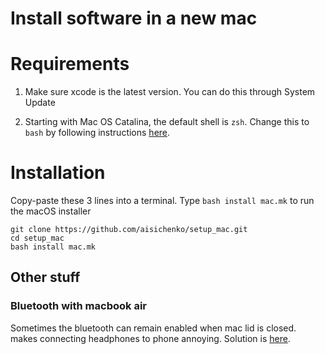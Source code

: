# Install software in a new mac

# Requirements

1. Make sure xcode is the latest version. You can do this through System Update

2. Starting with Mac OS Catalina, the default shell is `zsh`. Change this to `bash` by following instructions [here](https://support.apple.com/en-us/HT208050). 

# Installation

Copy-paste these 3 lines into a terminal. Type `bash install mac.mk` to run the macOS installer

```
git clone https://github.com/aisichenko/setup_mac.git
cd setup_mac
bash install mac.mk
```

## Other stuff

### Bluetooth with macbook air

Sometimes the bluetooth can remain enabled when mac lid is closed. makes connecting headphones to phone annoying. Solution is [here](https://github.com/odlp/bluesnooze/). 

